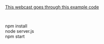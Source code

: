 <a href = "https://medium.com/dailyjs/combining-react-with-socket-io-for-real-time-goodness-d26168429a34">This webcast goes through this example code </a>

<br>


npm install
<br>
node server.js
<br>
npm start
<br>

